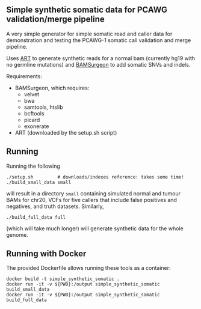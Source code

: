 ## Simple synthetic somatic data for PCAWG validation/merge pipeline

A very simple generator for simple somatic read and caller data for
demonstration and testing the PCAWG-1 somatic call validation and merge
pipeline.  

Uses [ART](http://www.niehs.nih.gov/research/resources/software/biostatistics/art/) to generate 
synthetic reads for a normal bam (currently hg19 with no germline mutations) 
and [BAMSurgeon](https://github.com/adamewing/bamsurgeon) to add somatic SNVs and indels.

Requirements:
* BAMSurgeon, which requires:
  - velvet
  - bwa
  - samtools, htslib
  - bcftools
  - picard
  - exonerate
* ART (downloaded by the setup.sh script)

## Running

Running the following

```
./setup.sh         # downloads/indexes reference: takes some time!
./build_small_data small
```

will result in a directory `small` containing simulated normal and tumour BAMs for chr20, VCFs for five callers 
that include false positives and negatives, and truth datasets.  Similarly,

```
./build_full_data full
```

(which will take much longer) will generate synthetic data for the whole genome.


## Running with Docker

The provided Dockerfile allows running these tools as a container:

```
docker build -t simple_synthetic_somatic .
docker run -it -v ${PWD}:/output simple_synthetic_somatic build_small_data
docker run -it -v ${PWD}:/output simple_synthetic_somatic build_full_data
```
